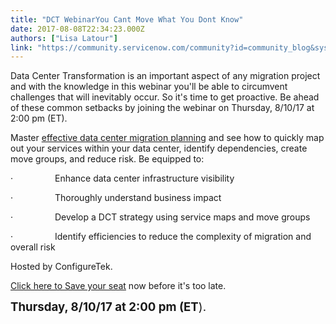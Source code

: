 ```yaml
---
title: "DCT WebinarYou Cant Move What You Dont Know"
date: 2017-08-08T22:34:23.000Z
authors: ["Lisa Latour"]
link: "https://community.servicenow.com/community?id=community_blog&sys_id=945ee6addbd0dbc01dcaf3231f9619d8"
---
```

<p>Data Center Transformation is an important aspect of any migration project and with the knowledge in this webinar you'll be able to circumvent challenges that will inevitably occur. So it's time to get proactive. Be ahead of these common setbacks by joining the webinar on Thursday, 8/10/17 at 2:00 pm (ET).</p><p></p><p>Master <a title="rldefense.proofpoint.com/v2/url?u=http-3A__configuretek.com_events_accelerate-2Dyour-2Ddct-2Dwithout-2Dsacrifices-3Futm-5Fsource-3DSocial-26utm-5Fmedium-3DSNOW-2DCommunity-26utm-5Fcampaign-3DSN-2DDCT-2DSOCIAL-2D4AUG17-26utm-5Fcontent-3DDCT&d=DwMGaQ&c=Zok6nrOF6Fe0JtVEqKh3FEeUbToa1PtNBZf6G01cvEQ&r=Tbi7En4HH3Tt9QzeBbdvKXX8kULJW2iYP1vnlQsp6C4&m=A4QNKM3LBLJYLR65Or8Q7IUbYIKgyAt-nZcsbRCUijo&s=_oGlCLvJUpoeNV7kUu8c0wgcoWTlg-6XXw1Oj784tWs&e=" href="https://urldefense.proofpoint.com/v2/url?u=http-3A__configuretek.com_events_accelerate-2Dyour-2Ddct-2Dwithout-2Dsacrifices-3Futm-5Fsource-3DSocial-26utm-5Fmedium-3DSNOW-2DCommunity-26utm-5Fcampaign-3DSN-2DDCT-2DSOCIAL-2D4AUG17-26utm-5Fcontent-3DDCT&amp;d=DwMGaQ&amp;c=Zok6nrOF6Fe0JtVEqKh3FEeUbToa1PtNBZf6G01cvEQ&amp;r=Tbi7En4HH3Tt9QzeBbdvKXX8kULJW2iYP1vnlQsp6C4&amp;m=A4QNKM3LBLJYLR65Or8Q7IUbYIKgyAt-nZcsbRCUijo&amp;s=_oGlCLvJUpoeNV7kUu8c0wgcoWTlg-6XXw1Oj784tWs&amp;e=">effective data center migration planning</a> and see how to quickly map out your services within your data center, identify dependencies, create move groups, and reduce risk. Be equipped to:</p><p></p><p> ·                 Enhance data center infrastructure visibility</p><p> ·                 Thoroughly understand business impact</p><p> ·                 Develop a DCT strategy using service maps and move groups</p><p> ·                 Identify efficiencies to reduce the complexity of migration and overall risk</p><p></p><p>Hosted by ConfigureTek.</p><p></p><p><a title="rldefense.proofpoint.com/v2/url?u=http-3A__configuretek.com_events_accelerate-2Dyour-2Ddct-2Dwithout-2Dsacrifices-3Futm-5Fsource-3DSocial-26utm-5Fmedium-3DSNOW-2DCommunity-26utm-5Fcampaign-3DSN-2DDCT-2DSOCIAL-2D4AUG17-26utm-5Fcontent-3DDCT&d=DwMGaQ&c=Zok6nrOF6Fe0JtVEqKh3FEeUbToa1PtNBZf6G01cvEQ&r=Tbi7En4HH3Tt9QzeBbdvKXX8kULJW2iYP1vnlQsp6C4&m=A4QNKM3LBLJYLR65Or8Q7IUbYIKgyAt-nZcsbRCUijo&s=_oGlCLvJUpoeNV7kUu8c0wgcoWTlg-6XXw1Oj784tWs&e=" href="https://urldefense.proofpoint.com/v2/url?u=http-3A__configuretek.com_events_accelerate-2Dyour-2Ddct-2Dwithout-2Dsacrifices-3Futm-5Fsource-3DSocial-26utm-5Fmedium-3DSNOW-2DCommunity-26utm-5Fcampaign-3DSN-2DDCT-2DSOCIAL-2D4AUG17-26utm-5Fcontent-3DDCT&amp;d=DwMGaQ&amp;c=Zok6nrOF6Fe0JtVEqKh3FEeUbToa1PtNBZf6G01cvEQ&amp;r=Tbi7En4HH3Tt9QzeBbdvKXX8kULJW2iYP1vnlQsp6C4&amp;m=A4QNKM3LBLJYLR65Or8Q7IUbYIKgyAt-nZcsbRCUijo&amp;s=_oGlCLvJUpoeNV7kUu8c0wgcoWTlg-6XXw1Oj784tWs&amp;e=">Click here to Save your seat</a> now before it's too late.</p><p></p><p><span style="font-size: 14pt;"><strong>Thursday, 8/10/17 at 2:00 pm (ET</strong>).</span></p>